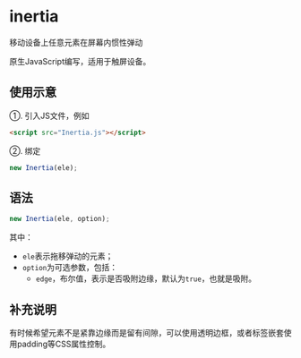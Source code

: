# inertia
移动设备上任意元素在屏幕内惯性弹动

原生JavaScript编写，适用于触屏设备。

## 使用示意
①. 引入JS文件，例如

``` html
<script src="Inertia.js"></script>
```

②. 绑定

``` javascript
new Inertia(ele);
```

## 语法
``` javascript
new Inertia(ele, option);
```

其中：
<ul>
	<li><code>ele</code>表示拖移弹动的元素；</li>
	<li><code>option</code>为可选参数，包括：
		<ul>
			<li><code>edge</code>，布尔值，表示是否吸附边缘，默认为<code>true</code>，也就是吸附。</li>
		</ul>
	</li>
</ul>

## 补充说明
有时候希望元素不是紧靠边缘而是留有间隙，可以使用透明边框，或者标签嵌套使用padding等CSS属性控制。